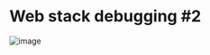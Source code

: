 # Web stack debugging #2

![image](https://github.com/the1Riddle/alx-system_engineering-devops/assets/125451537/13765a00-ac14-419a-b1ca-da725430690b)
